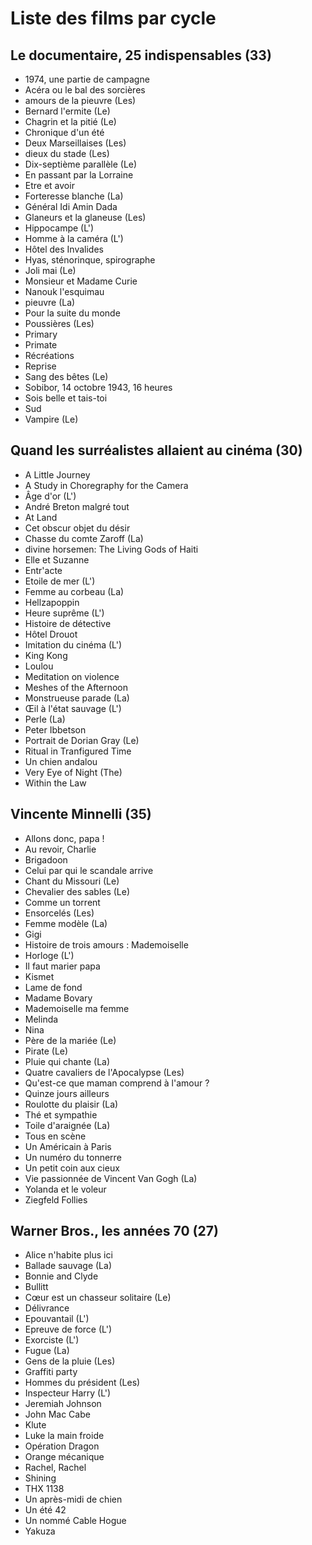 # Liste des films par cycle

## Le documentaire, 25 indispensables (33)

  * 1974, une partie de campagne  
  * Acéra ou le bal des sorcières  
  * amours de la pieuvre (Les)  
  * Bernard l'ermite (Le)  
  * Chagrin et la pitié (Le)  
  * Chronique d'un été  
  * Deux Marseillaises (Les)  
  * dieux du stade (Les)  
  * Dix-septième parallèle (Le)  
  * En passant par la Lorraine  
  * Etre et avoir  
  * Forteresse blanche (La)  
  * Général Idi Amin Dada  
  * Glaneurs et la glaneuse (Les)  
  * Hippocampe (L')  
  * Homme à la caméra (L')  
  * Hôtel des Invalides  
  * Hyas, sténorinque, spirographe  
  * Joli mai (Le)  
  * Monsieur et Madame Curie  
  * Nanouk l'esquimau  
  * pieuvre (La)  
  * Pour la suite du monde  
  * Poussières (Les)  
  * Primary  
  * Primate  
  * Récréations  
  * Reprise  
  * Sang des bêtes (Le)  
  * Sobibor, 14 octobre 1943, 16 heures  
  * Sois belle et tais-toi  
  * Sud  
  * Vampire (Le)

## Quand les surréalistes allaient au cinéma (30)

  * A Little Journey  
  * A Study in Choregraphy for the Camera  
  * Âge d'or (L')  
  * André Breton malgré tout  
  * At Land  
  * Cet obscur objet du désir  
  * Chasse du comte Zaroff (La)  
  * divine horsemen: The Living Gods of Haiti  
  * Elle et Suzanne  
  * Entr'acte  
  * Etoile de mer (L')  
  * Femme au corbeau (La)  
  * Hellzapoppin  
  * Heure suprême (L')  
  * Histoire de détective  
  * Hôtel Drouot  
  * Imitation du cinéma (L')  
  * King Kong  
  * Loulou  
  * Meditation on violence  
  * Meshes of the Afternoon  
  * Monstrueuse parade (La)  
  * Œil à l'état sauvage (L')  
  * Perle (La)  
  * Peter Ibbetson  
  * Portrait de Dorian Gray (Le)  
  * Ritual in Tranfigured Time  
  * Un chien andalou  
  * Very Eye of Night (The)  
  * Within the Law

## Vincente Minnelli (35)

  * Allons donc, papa !  
  * Au revoir, Charlie  
  * Brigadoon  
  * Celui par qui le scandale arrive  
  * Chant du Missouri (Le)  
  * Chevalier des sables (Le)  
  * Comme un torrent  
  * Ensorcelés (Les)  
  * Femme modèle (La)  
  * Gigi  
  * Histoire de trois amours : Mademoiselle  
  * Horloge (L')  
  * Il faut marier papa  
  * Kismet  
  * Lame de fond  
  * Madame Bovary  
  * Mademoiselle ma femme  
  * Melinda  
  * Nina  
  * Père de la mariée (Le)  
  * Pirate (Le)  
  * Pluie qui chante (La)  
  * Quatre cavaliers de l'Apocalypse (Les)  
  * Qu'est-ce que maman comprend à l'amour ?  
  * Quinze jours ailleurs  
  * Roulotte du plaisir (La)  
  * Thé et sympathie  
  * Toile d'araignée (La)  
  * Tous en scène  
  * Un Américain à Paris  
  * Un numéro du tonnerre  
  * Un petit coin aux cieux  
  * Vie passionnée de Vincent Van Gogh (La)  
  * Yolanda et le voleur  
  * Ziegfeld Follies

## Warner Bros., les années 70 (27)

  * Alice n'habite plus ici  
  * Ballade sauvage (La)  
  * Bonnie and Clyde  
  * Bullitt  
  * Cœur est un chasseur solitaire (Le)  
  * Délivrance  
  * Epouvantail (L')  
  * Epreuve de force (L')  
  * Exorciste (L')  
  * Fugue (La)  
  * Gens de la pluie (Les)  
  * Graffiti party  
  * Hommes du président (Les)  
  * Inspecteur Harry (L')  
  * Jeremiah Johnson  
  * John Mac Cabe  
  * Klute  
  * Luke la main froide  
  * Opération Dragon  
  * Orange mécanique  
  * Rachel, Rachel  
  * Shining  
  * THX 1138  
  * Un après-midi de chien  
  * Un été 42  
  * Un nommé Cable Hogue  
  * Yakuza  
